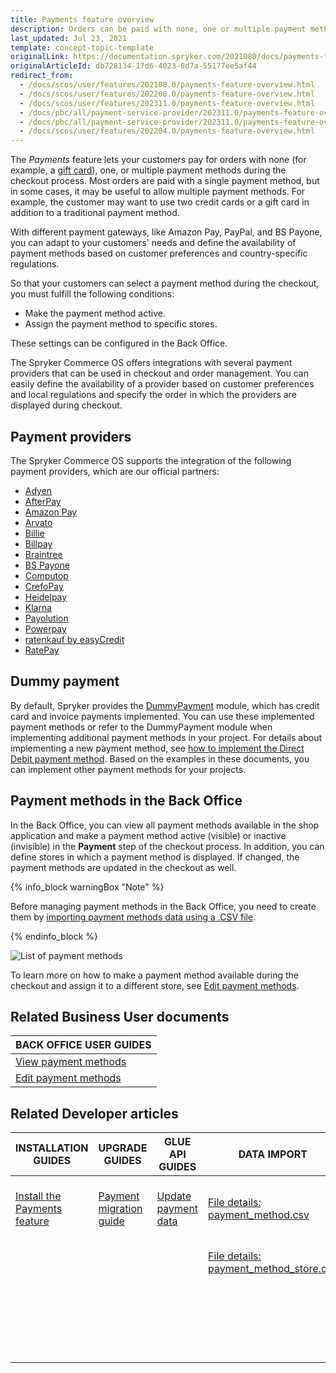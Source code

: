 ```yaml
---
title: Payments feature overview
description: Orders can be paid with none, one or multiple payment methods that can be selected during checkout. Offer multiple payment methods for a single order.
last_updated: Jul 23, 2021
template: concept-topic-template
originalLink: https://documentation.spryker.com/2021080/docs/payments-feature-overview
originalArticleId: db728134-17d6-4023-8d7a-55177ee5af44
redirect_from:
  - /docs/scos/user/features/202108.0/payments-feature-overview.html
  - /docs/scos/user/features/202200.0/payments-feature-overview.html
  - /docs/scos/user/features/202311.0/payments-feature-overview.html
  - /docs/pbc/all/payment-service-provider/202311.0/payments-feature-overview.html
  - /docs/pbc/all/payment-service-provider/202311.0/payments-feature-overview.html
  - /docs/scos/user/features/202204.0/payments-feature-overview.html
---
```


The *Payments* feature lets your customers pay for orders with none (for example, a [gift card](/docs/pbc/all/gift-cards/latest/gift-cards.html)), one, or multiple payment methods during the checkout process. Most orders are paid with a single payment method, but in some cases, it may be useful to allow multiple payment methods. For example, the customer may want to use two credit cards or a gift card in addition to a traditional payment method.

With different payment gateways, like Amazon Pay, PayPal, and BS Payone, you can adapt to your customers' needs and define the availability of payment methods based on customer preferences and country-specific regulations.

So that your customers can select a payment method during the checkout, you must fulfill the following conditions:
- Make the payment method active.
- Assign the payment method to specific stores.

These settings can be configured in the Back Office.

The Spryker Commerce OS offers integrations with several payment providers that can be used in checkout and order management. You can easily define the availability of a provider based on customer preferences and local regulations and specify the order in which the providers are displayed during checkout.

## Payment providers

The Spryker Commerce OS supports the integration of the following payment providers, which are our official partners:

- [Adyen](/docs/pbc/all/payment-service-provider/latest/base-shop/third-party-integrations/adyen/adyen.html)
- [AfterPay](/docs/pbc/all/payment-service-provider/latest/base-shop/third-party-integrations/afterpay/afterpay.html)
- [Amazon Pay](/docs/pbc/all/payment-service-provider/latest/base-shop/third-party-integrations/amazon-pay/amazon-pay.html)
- [Arvato](/docs/pbc/all/payment-service-provider/latest/base-shop/third-party-integrations/arvato/arvato.html)
- [Billie](/docs/pbc/all/payment-service-provider/latest/base-shop/third-party-integrations/billie.html)
- [Billpay](/docs/pbc/all/payment-service-provider/latest/base-shop/third-party-integrations/billpay/billpay.html)
- [Braintree](/docs/pbc/all/payment-service-provider/latest/base-shop/third-party-integrations/braintree/braintree.html)
- [BS Payone](/docs/pbc/all/payment-service-provider/latest/base-shop/third-party-integrations/payone/payone.html)
- [Computop](/docs/pbc/all/payment-service-provider/latest/base-shop/third-party-integrations/computop/computop.html)
- [CrefoPay](/docs/pbc/all/payment-service-provider/latest/base-shop/third-party-integrations/crefopay/crefopay.html)
- [Heidelpay](/docs/pbc/all/payment-service-provider/latest/base-shop/third-party-integrations/heidelpay/heidelpay.html)
- [Klarna](/docs/pbc/all/payment-service-provider/latest/base-shop/third-party-integrations/klarna/klarna.html)
- [Payolution](/docs/pbc/all/payment-service-provider/latest/base-shop/third-party-integrations/payolution/payolution.html)
- [Powerpay](/docs/pbc/all/payment-service-provider/latest/base-shop/third-party-integrations/powerpay.html)
- [ratenkauf by easyCredit](/docs/pbc/all/payment-service-provider/latest/base-shop/third-party-integrations/ratenkauf-by-easycredit/ratenkauf-by-easycredit.html)
- [RatePay](/docs/pbc/all/payment-service-provider/latest/base-shop/third-party-integrations/ratepay/ratepay.html)

## Dummy payment

By default, Spryker provides the [DummyPayment](https://github.com/spryker/dummy-payment) module, which has credit card and invoice payments implemented. You can use these implemented payment methods or refer to the DummyPayment module when implementing additional payment methods in your project.
For details about implementing a new payment method, see [how to implement the Direct Debit payment method](/docs/dg/dev/backend-development/data-manipulation/payment-methods/direct-debit-example-implementation/implement-direct-debit-payment.html). Based on the examples in these documents, you can implement other payment methods for your projects.

## Payment methods in the Back Office

In the Back Office, you can view all payment methods available in the shop application and make a payment method active (visible) or inactive (invisible) in the **Payment** step of the checkout process. In addition, you can define stores in which a payment method is displayed. If changed, the payment methods are updated in the checkout as well.

{% info_block warningBox "Note" %}

Before managing payment methods in the Back Office, you need to create them by [importing payment methods data using a .CSV file](/docs/pbc/all/payment-service-provider/latest/base-shop/import-and-export-data/import-file-details-payment-method.csv.html).

{% endinfo_block %}

![List of payment methods](https://spryker.s3.eu-central-1.amazonaws.com/docs/Features/Payment/Payment+Methods+Overview/payment-methods-list.png)

To learn more on how to make a payment method available during the checkout and assign it to a different store, see [Edit payment methods](/docs/pbc/all/payment-service-provider/latest/base-shop/manage-in-the-back-office/edit-payment-methods.html).

<!-- Managing Payment Methods in the Back Office

Overview of the reference information when working with payment methods in the Back Office

HowTo - Import Payment Method Store Relation Data

Hydrating payment methods for an order

  -->

## Related Business User documents

|BACK OFFICE USER GUIDES|
|---|
| [View payment methods](/docs/pbc/all/payment-service-provider/latest/base-shop/manage-in-the-back-office/view-payment-methods.html)   |
| [Edit payment methods](/docs/pbc/all/payment-service-provider/latest/base-shop/manage-in-the-back-office/edit-payment-methods.html)   |

## Related Developer articles

| INSTALLATION GUIDES  | UPGRADE GUIDES | GLUE API GUIDES | DATA IMPORT | TUTORIALS AND HOWTOS | REFERENCES |
|---|---|---|---|---|---|
| [Install the Payments feature](/docs/pbc/all/payment-service-provider/latest/base-shop/install-and-upgrade/install-the-payments-feature.html) | [Payment migration guide](/docs/pbc/all/payment-service-provider/latest/base-shop/install-and-upgrade/upgrade-the-payment-module.html) | [Update payment data](/docs/pbc/all/cart-and-checkout/latest/base-shop/manage-using-glue-api/check-out/glue-api-update-payment-data.html) | [File details: payment_method.csv](/docs/pbc/all/payment-service-provider/latest/base-shop/import-and-export-data/import-file-details-payment-method-store.csv.html) | [HowTo: Hydrate payment methods for an order](/docs/pbc/all/payment-service-provider/latest/base-shop/hydrate-payment-methods-for-an-order.html) | |
|  |  |  | [File details: payment_method_store.csv](/docs/pbc/all/payment-service-provider/latest/base-shop/import-and-export-data/import-file-details-payment-method-store.csv.html) | [Implementing Direct Debit Payment](/docs/dg/dev/backend-development/data-manipulation/payment-methods/direct-debit-example-implementation/implement-direct-debit-payment.html) |  |
|  |  |  |  | [Interact with third party payment providers using Glue API](/docs/pbc/all/payment-service-provider/latest/base-shop/interact-with-third-party-payment-providers-using-glue-api.html) |  |
